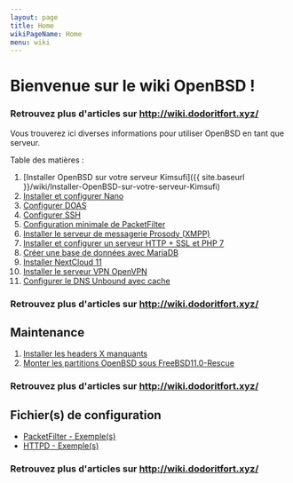 ```yaml
---
layout: page
title: Home
wikiPageName: Home
menu: wiki
---
```


# Bienvenue sur le wiki OpenBSD !

### **Retrouvez plus d'articles sur http://wiki.dodoritfort.xyz/**

Vous trouverez ici diverses informations pour utiliser OpenBSD en tant que serveur.

Table des matières :

1. [Installer OpenBSD sur votre serveur Kimsufi]({{ site.baseurl }}/wiki/Installer-OpenBSD-sur-votre-serveur-Kimsufi)
2. [Installer et configurer Nano](https://github.com/dodoritfort/OpenBSD/wiki/Installer-et-configurer-Nano)
3. [Configurer DOAS](https://github.com/dodoritfort/OpenBSD/wiki/Configurer-DOAS)
4. [Configurer SSH](https://github.com/dodoritfort/OpenBSD/wiki/Configurer-SSH)
5. [Configuration minimale de PacketFilter](https://github.com/dodoritfort/OpenBSD/wiki/Configuration-minimale-de-PacketFilter)
6. [Installer le serveur de messagerie Prosody (XMPP)](https://github.com/dodoritfort/OpenBSD/wiki/Installer-le-serveur-de-messagerie-instantan%C3%A9e-Prosody-(XMPP))
7. [Installer et configurer un serveur HTTP + SSL et PHP 7](https://github.com/dodoritfort/OpenBSD/wiki/Installer-et-configurer-un-serveur-HTTP---SSL-et-PHP-7)
8. [Créer une base de données avec MariaDB](https://github.com/dodoritfort/OpenBSD/wiki/Cr%C3%A9er-une-base-de-donn%C3%A9es-avec-MariaDB)
9. [Installer NextCloud 11](https://github.com/dodoritfort/OpenBSD/wiki/Installer-NextCloud-11)
10. [Installer le serveur VPN OpenVPN](https://github.com/dodoritfort/OpenBSD/wiki/Installer-le-serveur-VPN-OpenVPN)
11. [Configurer le DNS Unbound avec cache](https://github.com/dodoritfort/OpenBSD/wiki/Configurer-le-DNS-Unbound-avec-cache)

### **Retrouvez plus d'articles sur http://wiki.dodoritfort.xyz/**

## Maintenance

1. [Installer les headers X manquants](https://github.com/dodoritfort/OpenBSD/wiki/Installer-les-headers-X-manquants)
2. [Monter les partitions OpenBSD sous FreeBSD11.0-Rescue](https://github.com/dodoritfort/OpenBSD/wiki/Monter-les-partitions-OpenBSD-sous-FreeBSD11.0-Rescue)

### **Retrouvez plus d'articles sur http://wiki.dodoritfort.xyz/**

## Fichier(s) de configuration

* [PacketFilter - Exemple(s)](https://github.com/dodoritfort/OpenBSD/wiki/PacketFilter---Exemple(s))
* [HTTPD - Exemple(s)](https://github.com/dodoritfort/OpenBSD/wiki/HTTPD---Exemple(s))

### **Retrouvez plus d'articles sur http://wiki.dodoritfort.xyz/**
